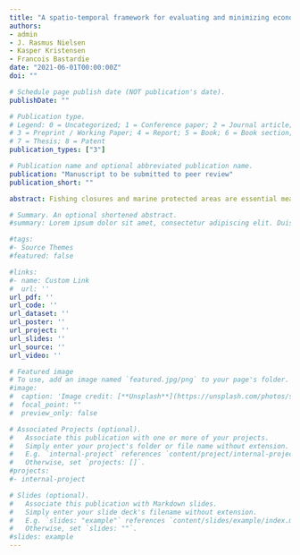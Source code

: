 ```yaml
---
title: "A spatio-temporal framework for evaluating and minimizing economic and stock impacts of fishing closures - insights from the western Baltic cod fishery"
authors:
- admin
- J. Rasmus Nielsen
- Kasper Kristensen
- Francois Bastardie
date: "2021-06-01T00:00:00Z"
doi: ""

# Schedule page publish date (NOT publication's date).
publishDate: ""

# Publication type.
# Legend: 0 = Uncategorized; 1 = Conference paper; 2 = Journal article;
# 3 = Preprint / Working Paper; 4 = Report; 5 = Book; 6 = Book section;
# 7 = Thesis; 8 = Patent
publication_types: ["3"]

# Publication name and optional abbreviated publication name.
publication: "Manuscript to be submitted to peer review"
publication_short: ""

abstract: Fishing closures and marine protected areas are essential measures in fisheries management. This study applied a statistical species distribution model (LGNB-SDM) to design various types of fishing closures based on the concept of essential fish habitats. The potential effect of these closures were subsequently evaluated with the spatial-explicit management strategy evaluation tool DISPLACE to identify the optimal balance between socio-economic and biological impacts and sustainability demands within an ecosystem approach. The  application focused on the management of the western Baltic (WB) cod, for which we used a recent 15-year time-series (2005-2019) to unravel persistent nursery and spawning grounds. Three potential nursery and one spawning closures were identified, with most of the spawning closure overlapping one of the nursery closures. These closures were further compared against a standard seasonal spawning closure that was enforced until 2019. Overall, our simulations indicated that all fishing closures were beneficial to both supporting fisheries and the WB cod recovery. Fishing effort was nevertheless largely displaced towards other fishing grounds with redirection of catches to other fish stocks. We argue that the higher economic return was due to the increased catches of other stocks, rather than a direct consequence of the WB cod recovery in mid-term perspective. Results regarding specifically the protection of nursery and spawning grounds remained inconclusive as no substantial differences were found among them; however, both led to higher spawning stock biomass and economic return, despite at a lower level than the standard spawning closure. We conclude that the standard spawning closure was the most beneficial in terms of socio-economic and biological returns, and that it is paramount to account for the socio-economic components when evaluating the effectiveness of fisheries closures.

# Summary. An optional shortened abstract.
#summary: Lorem ipsum dolor sit amet, consectetur adipiscing elit. Duis posuere tellus ac #convallis placerat. Proin tincidunt magna sed ex sollicitudin condimentum.

#tags:
#- Source Themes
#featured: false

#links:
#- name: Custom Link
#  url: ''
url_pdf: ''
url_code: ''
url_dataset: ''
url_poster: ''
url_project: ''
url_slides: ''
url_source: ''
url_video: ''

# Featured image
# To use, add an image named `featured.jpg/png` to your page's folder. 
#image:
#  caption: 'Image credit: [**Unsplash**](https://unsplash.com/photos/s9CC2SKySJM)'
#  focal_point: ""
#  preview_only: false

# Associated Projects (optional).
#   Associate this publication with one or more of your projects.
#   Simply enter your project's folder or file name without extension.
#   E.g. `internal-project` references `content/project/internal-project/index.md`.
#   Otherwise, set `projects: []`.
#projects:
#- internal-project

# Slides (optional).
#   Associate this publication with Markdown slides.
#   Simply enter your slide deck's filename without extension.
#   E.g. `slides: "example"` references `content/slides/example/index.md`.
#   Otherwise, set `slides: ""`.
#slides: example
---
```


